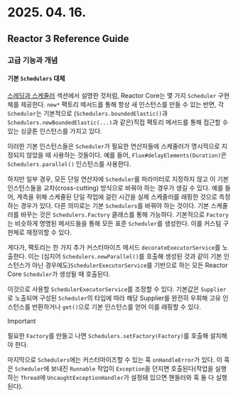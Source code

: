 # 2025. 04. 16.

## Reactor 3 Reference Guide

### 고급 기능과 개념

#### 기본 `Schedulers` 대체

[스레딩과 스케줄러][reactor-core-threading-and-schedulers] 섹션에서 설명한 것처럼, Reactor Core는 몇 가지 `Scheduler` 구현체를 제공한다. `new*` 팩토리 메서드를 통해 항상 새 인스턴스를 만들 수 있는 반면, 각 `Scheduler`는 기본적으로 (`Schedulers.boundedElastic()`과 `Schedulers.newBoundedElastic(...)`과 같은)직접 팩토리 메서드를 통해 접근할 수 있는 싱글톤 인스턴스를 가지고 있다.

이러한 기본 인스턴스들은 `Scheduler`가 필요한 연산자들에 스케줄러가 명시적으로 지정되지 않았을 때 사용하는 것들이다. 예를 들어, `Flux#delayElements(Duration)`은 `Schedulers.parallel()` 인스턴스를 사용한다.

하지만 일부 경우, 모든 단일 연산자에 `Scheduler`를 파라미터로 지정하지 않고 이 기본 인스턴스들을 교차(cross-cutting) 방식으로 바꿔야 하는 경우가 생길 수 있다. 예를 들어, 계측을 위해 스케줄된 단일 작업에 걸린 시간을 실제 스케줄러를 래핑한 것으로 측정하는 경우가 있다. 다른 의미로는 기본 `Schedulers`를 바꿔야 하는 것이다.
기본 스케줄러를 바꾸는 것은 `Schedulers.Factory` 클래스를 통해 가능하다. 기본적으로 `Factory`는 비슷하게 명명된 메서드들을 통해 모든 표준 `Scheduler`를 생성한다. 이를 커스텀 구현체로 재정의할 수 있다.

게다가, 팩토리는 한 가지 추가 커스터마이즈 메서드 `decorateExecutorService`를 노출한다. 이는 (심지어 `Schedulers.newParallel()`를 호출해 생성된 것과 같이 기본 인스턴스가 아닌 경우에도)`SchedulerExecutorService`를 기반으로 하는 모든 Reactor Core `Scheduler`가 생성될 때 호출된다.

이것으로 사용할 `SchedulerExecutorService`를 조정할 수 있다. 기본값은 `Supplier`로 노출되며 구성된 `Scheduler`의 타입에 따라 해당 Supplier를 완전히 우회해 고유 인스턴스를 반환하거나 `get()`으로 기본 인스턴스를 얻어 이를 래핑할 수 있다.

> [!IMPORTANT]
>
> 필요한 `Factory`를 만들고 나면 `Schedulers.setFactory(Factory)`를 호출해 설치해야 한다.

마지막으로 `Schedulers`에는 커스터마이즈할 수 있는 훅 `onHandleError`가 있다. 이 훅은 `Scheduler`에 보내진 `Runnable` 작업이 `Exception`을 던지면 호출된다(작업을 실행하는 `Thread`에 `UncaughtExceptionHandler`가 설정돼 있으면 핸들러와 훅 둘 다 실행된다).


[reactor-core-threading-and-schedulers]: https://projectreactor.io/docs/core/release/reference/coreFeatures/schedulers.html#schedulers